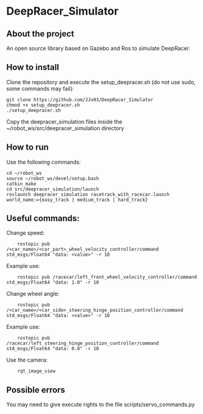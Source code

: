 # DeepRacer_Simulator

## About the project

An open source library based on Gazebo and Ros to simulate DeepRacer.

## How to install

Clone the repository and execute the setup_deepracer.sh (do not use sudo, some commands may fail):

    git clone https://github.com/JJv03/DeepRacer_Simulator
    chmod +x setup_deepracer.sh
    ./setup_deepracer.sh

Copy the deepracer_simulation files inside the ~/robot_ws/src/deepracer_simulation directory

## How to run

Use the following commands:

    cd ~/robot_ws
    source ~/robot_ws/devel/setup.bash
    catkin_make
    cd src/deepracer_simulation/launch
    roslaunch deepracer_simulation racetrack_with_racecar.launch world_name:={easy_track | medium_track | hard_track}

## Useful commands:

Change speed:

        rostopic pub /<car_name>/<car_part>_wheel_velocity_controller/command std_msgs/Float64 "data: <value>" -r 10

Example use:

        rostopic pub /racecar/left_front_wheel_velocity_controller/command std_msgs/Float64 "data: 1.0" -r 10

Change wheel angle:

        rostopic pub /<car_name>/<car_side>_steering_hinge_position_controller/command std_msgs/Float64 "data: <value>" -r 10

Example use:

        rostopic pub /racecar/left_steering_hinge_position_controller/command std_msgs/Float64 "data: 0.0" -r 10

Use the camera:

        rqt_image_view

## Possible errors

You may need to give execute rights to the file scripts/servo_commands.py
